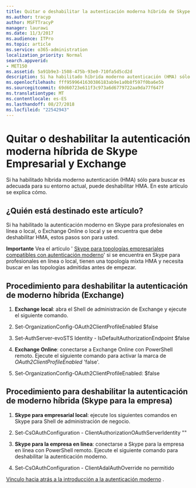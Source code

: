 ```yaml
---
title: Quitar o deshabilitar la autenticación moderna híbrida de Skype Empresarial y Exchange
ms.author: tracyp
author: MSFTTracyP
manager: laurawi
ms.date: 11/3/2017
ms.audience: ITPro
ms.topic: article
ms.service: o365-administration
localization_priority: Normal
search.appverid:
- MET150
ms.assetid: 5a91b9e3-1508-475b-93e0-710fa5d5cd2d
description: Si ha habilitado híbrida moderno autenticación (HMA) sólo para buscar es adecuada para su entorno actual, puede deshabilitar HMA. En este artículo se explica cómo.
ms.openlocfilehash: fff9599641630386183ab9e1a0b8f597f0ba6e5b
ms.sourcegitcommit: 69d60723e611f3c973a6d6779722aa9da77f647f
ms.translationtype: MT
ms.contentlocale: es-ES
ms.lasthandoff: 08/27/2018
ms.locfileid: "22542943"
---
```

# <a name="removing-or-disabling-hybrid-modern-authentication-from-skype-for-business-and-exchange"></a>Quitar o deshabilitar la autenticación moderna híbrida de Skype Empresarial y Exchange

Si ha habilitado híbrida moderno autenticación (HMA) sólo para buscar es adecuada para su entorno actual, puede deshabilitar HMA. En este artículo se explica cómo.
  
## <a name="who-is-this-article-for"></a>¿Quién está destinado este artículo?

Si ha habilitado la autenticación moderno en Skype para profesionales en línea o local, o Exchange Online o local y se encuentra que debe deshabilitar HMA, estos pasos son para usted.
  
 **Importante** Vea el artículo ' [Skype para topologías empresariales compatibles con autenticación moderno](https://technet.microsoft.com/en-us/library/mt803262.aspx)' si se encuentra en Skype para profesionales en línea o local, tienen una topología mixta HMA y necesita buscar en las topologías admitidas antes de empezar.
  
## <a name="how-to-disable-hybrid-modern-authentication-exchange"></a>Procedimiento para deshabilitar la autenticación de moderno híbrida (Exchange)

1. **Exchange local**: abra el Shell de administración de Exchange y ejecute el siguiente comando. 
    
1. Set-OrganizationConfig-OAuth2ClientProfileEnabled $false
    
2. Set-AuthServer-evoSTS Identity - IsDefaultAuthorizationEndpoint $false
    
2. **Exchange Online**: conectarse a Exchange Online con PowerShell remoto. Ejecute el siguiente comando para activar la marca de *OAuth2ClientProfileEnabled* 'false'. 
    
1. Set-OrganizationConfig-OAuth2ClientProfileEnabled: $false
    
## <a name="how-to-disable-hybrid-modern-authentication-skype-for-business"></a>Procedimiento para deshabilitar la autenticación de moderno híbrida (Skype para la empresa)

1. **Skype para empresarial local**: ejecute los siguientes comandos en Skype para Shell de administración de negocio.
    
1. Set-CsOAuthConfiguration - ClientAuthorizationOAuthServerIdentity ""
    
2. **Skype para la empresa en línea**: conectarse a Skype para la empresa en línea con PowerShell remoto. Ejecute el siguiente comando para deshabilitar la autenticación moderno. 
    
1. Set-CsOAuthConfiguration - ClientAdalAuthOverride no permitido
    
[Vínculo hacia atrás a la introducción a la autenticación moderno](hybrid-modern-auth-overview.md) . 
  

